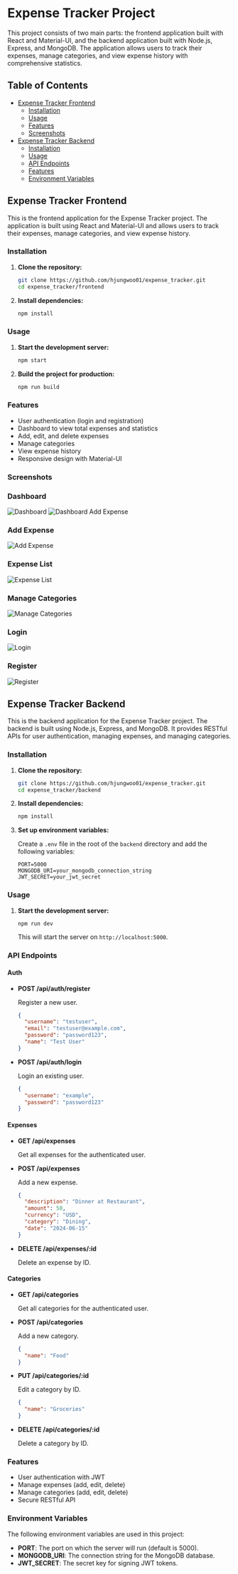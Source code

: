 # Expense Tracker Project

This project consists of two main parts: the frontend application built with React and Material-UI, and the backend application built with Node.js, Express, and MongoDB. The application allows users to track their expenses, manage categories, and view expense history with comprehensive statistics.

## Table of Contents

- [Expense Tracker Frontend](#expense-tracker-frontend)
  - [Installation](#installation)
  - [Usage](#usage)
  - [Features](#features)
  - [Screenshots](#screenshots)
- [Expense Tracker Backend](#expense-tracker-backend)
  - [Installation](#installation-1)
  - [Usage](#usage-1)
  - [API Endpoints](#api-endpoints)
  - [Features](#features-1)
  - [Environment Variables](#environment-variables)

## Expense Tracker Frontend

This is the frontend application for the Expense Tracker project. The application is built using React and Material-UI and allows users to track their expenses, manage categories, and view expense history.

### Installation

1. **Clone the repository:**

   ```bash
   git clone https://github.com/hjungwoo01/expense_tracker.git
   cd expense_tracker/frontend
   ```

2. **Install dependencies:**

   ```bash
   npm install
   ```

### Usage

1. **Start the development server:**

   ```bash
   npm start
   ```

2. **Build the project for production:**

   ```bash
   npm run build
   ```

### Features

- User authentication (login and registration)
- Dashboard to view total expenses and statistics
- Add, edit, and delete expenses
- Manage categories
- View expense history
- Responsive design with Material-UI

### Screenshots

### Dashboard

![Dashboard](./images/Dashboard.png)
![Dashboard Add Expense](./images/AddExpenseDashboard.png)

### Add Expense

![Add Expense](./images/AddExpense.png)

### Expense List

![Expense List](./images/ExpenseList.png)

### Manage Categories

![Manage Categories](./images/ManageCategories.png)

### Login 

![Login](./images/Login.png)

### Register

![Register](./images/Register.png)

## Expense Tracker Backend

This is the backend application for the Expense Tracker project. The backend is built using Node.js, Express, and MongoDB. It provides RESTful APIs for user authentication, managing expenses, and managing categories.

### Installation

1. **Clone the repository:**

   ```bash
   git clone https://github.com/hjungwoo01/expense_tracker.git
   cd expense_tracker/backend
   ```

2. **Install dependencies:**

   ```bash
   npm install
   ```

3. **Set up environment variables:**

   Create a `.env` file in the root of the `backend` directory and add the following variables:

   ```plaintext
   PORT=5000
   MONGODB_URI=your_mongodb_connection_string
   JWT_SECRET=your_jwt_secret
   ```

### Usage

1. **Start the development server:**

   ```bash
   npm run dev
   ```

   This will start the server on `http://localhost:5000`.

### API Endpoints

#### Auth

- **POST /api/auth/register**

  Register a new user.

  ```json
  {
    "username": "testuser",
    "email": "testuser@example.com",
    "password": "password123",
    "name": "Test User"
  }
  ```

- **POST /api/auth/login**

  Login an existing user.

  ```json
  {
    "username": "example",
    "password": "password123"
  }
  ```

#### Expenses

- **GET /api/expenses**

  Get all expenses for the authenticated user.

- **POST /api/expenses**

  Add a new expense.

  ```json
  {
    "description": "Dinner at Restaurant",
    "amount": 50,
    "currency": "USD",
    "category": "Dining",
    "date": "2024-06-15"
  }
  ```

- **DELETE /api/expenses/:id**

  Delete an expense by ID.

#### Categories

- **GET /api/categories**

  Get all categories for the authenticated user.

- **POST /api/categories**

  Add a new category.

  ```json
  {
    "name": "Food"
  }
  ```

- **PUT /api/categories/:id**

  Edit a category by ID.

  ```json
  {
    "name": "Groceries"
  }
  ```

- **DELETE /api/categories/:id**

  Delete a category by ID.

### Features

- User authentication with JWT
- Manage expenses (add, edit, delete)
- Manage categories (add, edit, delete)
- Secure RESTful API

### Environment Variables

The following environment variables are used in this project:

- **PORT**: The port on which the server will run (default is 5000).
- **MONGODB_URI**: The connection string for the MongoDB database.
- **JWT_SECRET**: The secret key for signing JWT tokens.